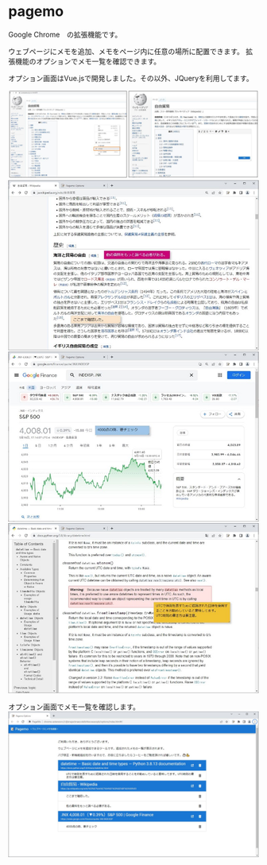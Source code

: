 # pagemo
Google Chrome　の拡張機能です。

ウェブページにメモを追加、メモをページ内に任意の場所に配置できます。
拡張機能のオプションでメモ一覧を確認できます。

オプション画面はVue.jsで開発しました。その以外、JQueryを利用してます。

![](manual/1.jpg)
![](manual/3.jpg)
![](manual/4.jpg)
![](manual/5.jpg)

オプション画面でメモ一覧を確認します。
![](manual/2.jpg)
